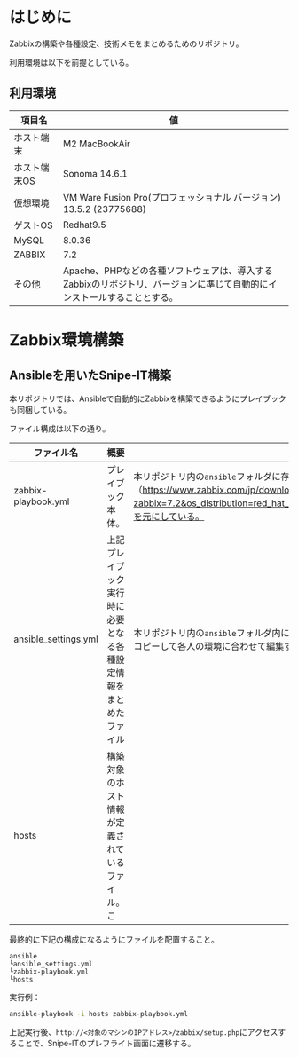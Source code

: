 # はじめに

Zabbixの構築や各種設定、技術メモをまとめるためのリポジトリ。

利用環境は以下を前提としている。

## 利用環境

| 項目名       | 値                                                                                                                          |
| ------------ | --------------------------------------------------------------------------------------------------------------------------- |
| ホスト端末   | M2 MacBookAir                                                                                                               |
| ホスト端末OS | Sonoma 14.6.1                                                                                                               |
| 仮想環境     | VM Ware Fusion Pro(プロフェッショナル バージョン) 13.5.2 (23775688)                                                         |
| ゲストOS     | Redhat9.5                                                                                                                   |
| MySQL        | 8.0.36                                                                                                                      |
| ZABBIX       | 7.2                                                                                                                         |
| その他       | Apache、PHPなどの各種ソフトウェアは、導入するZabbixのリポジトリ、バージョンに準じて自動的にインストールすることとする。<br> |

# Zabbix環境構築

## Ansibleを用いたSnipe-IT構築

本リポジトリでは、Ansibleで自動的にZabbixを構築できるようにプレイブックも同梱している。

ファイル構成は以下の通り。

| ファイル名           | 概要                                                             | 備考                                                                                                                                        |
| -------------------- | ---------------------------------------------------------------- | ------------------------------------------------------------------------------------------------------------------------------------------- |
| zabbix-playbook.yml  | プレイブック本体。                                               | 本リポジトリ内の`ansible`フォルダに存在。プレイブックの内容は基本的に、Zabbix公式サイトのガイドライン（https://www.zabbix.com/jp/download?zabbix=7.2&os_distribution=red_hat_enterprise_linux&os_version=9&components=server_frontend_agent&db=mysql&ws=apache）を元にしている。                                                                                                   |
| ansible_settings.yml | 上記プレイブック実行時に必要となる各種設定情報をまとめたファイル | 本リポジトリ内の`ansible`フォルダ内に雛形ファイル`ansible_settings.yml.example`が存在する。<br>コピーして各人の環境に合わせて編集すること。 |
| hosts                | 構築対象のホスト情報が定義されているファイル。こ                 |                                                                                                                                             |

最終的に下記の構成になるようにファイルを配置すること。

```
ansible
└ansible_settings.yml
└zabbix-playbook.yml
└hosts
```

実行例：
```bash
ansible-playbook -i hosts zabbix-playbook.yml
```

上記実行後、`http://<対象のマシンのIPアドレス>/zabbix/setup.php`にアクセスすることで、Snipe-ITのプレフライト画面に遷移する。


